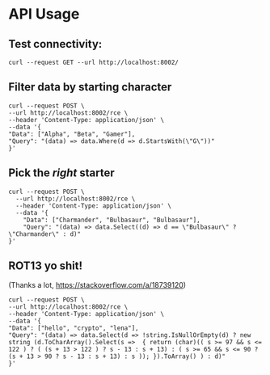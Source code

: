 # API Usage

## Test connectivity:
```shell
curl --request GET --url http://localhost:8002/
```

## Filter data by starting character
```shell
curl --request POST \
--url http://localhost:8002/rce \
--header 'Content-Type: application/json' \
--data '{
"Data": ["Alpha", "Beta", "Gamer"],
"Query": "(data) => data.Where(d => d.StartsWith(\"G\"))"
}'
```

## Pick the *right* starter
```shell
curl --request POST \
  --url http://localhost:8002/rce \
  --header 'Content-Type: application/json' \
  --data '{
	"Data": ["Charmander", "Bulbasaur", "Bulbasaur"],
	"Query": "(data) => data.Select((d) => d == \"Bulbasaur\" ? \"Charmander\" : d)"
}'
```

## ROT13 yo shit!
(Thanks a lot, https://stackoverflow.com/a/18739120)
```shell
curl --request POST \
--url http://localhost:8002/rce \
--header 'Content-Type: application/json' \
--data '{
"Data": ["hello", "crypto", "lena"],
"Query": "(data) => data.Select(d => !string.IsNullOrEmpty(d) ? new string (d.ToCharArray().Select(s =>  { return (char)(( s >= 97 && s <= 122 ) ? ( (s + 13 > 122 ) ? s - 13 : s + 13) : ( s >= 65 && s <= 90 ? (s + 13 > 90 ? s - 13 : s + 13) : s )); }).ToArray() ) : d)"
}'
```
